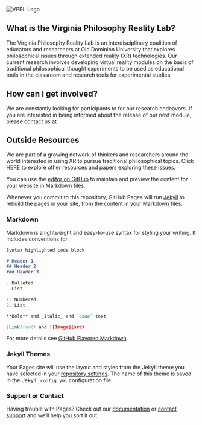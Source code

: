 ![VPRL Logo](https://github.com/vmasc-odu/Virginia-Philosophy-Reality-Lab/blob/main/Images/GitHubSocialMedia_1280_640-01.png?raw=true)

## What is the Virginia Philosophy Reality Lab?
The Virginia Philosophy Reality Lab is an interdisciplinary coalition of educators and researchers at Old Dominion University that explores philosophical issues through extended reality (XR) technologies.  Our current research involves developing virtual reality modules on the basis of traditional philosophical thought experiments to be used as educational tools in the classroom and research tools for experimental studies.   

## How can I get involved?
We are constantly looking for participants to for our research endeavors.  If you are interested in being informed about the release of our next module, please contact us at 

## Outside Resources
We are part of a growing network of thinkers and researchers around the world interested in using XR to pursue traditional philosophical topics.  Click HERE to explore other resources and papers exploring these issues.

You can use the [editor on GitHub](https://github.com/vmasc-odu/Virginia-Philosophy-Reality-Lab/edit/main/README.md) to maintain and preview the content for your website in Markdown files.

Whenever you commit to this repository, GitHub Pages will run [Jekyll](https://jekyllrb.com/) to rebuild the pages in your site, from the content in your Markdown files.

### Markdown

Markdown is a lightweight and easy-to-use syntax for styling your writing. It includes conventions for

```markdown
Syntax highlighted code block

# Header 1
## Header 2
### Header 3

- Bulleted
- List

1. Numbered
2. List

**Bold** and _Italic_ and `Code` text

[Link](url) and ![Image](src)
```

For more details see [GitHub Flavored Markdown](https://guides.github.com/features/mastering-markdown/).

### Jekyll Themes

Your Pages site will use the layout and styles from the Jekyll theme you have selected in your [repository settings](https://github.com/vmasc-odu/Virginia-Philosophy-Reality-Lab/settings). The name of this theme is saved in the Jekyll `_config.yml` configuration file.

### Support or Contact

Having trouble with Pages? Check out our [documentation](https://docs.github.com/categories/github-pages-basics/) or [contact support](https://github.com/contact) and we’ll help you sort it out.
